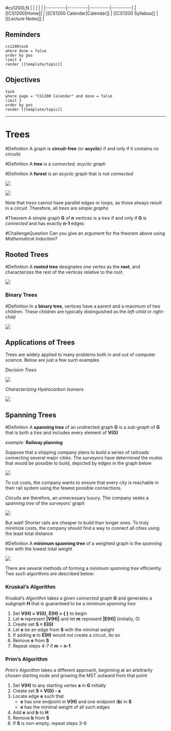 #cs1200LN
|  |  |  |  |
|----------|----------|----------|----------|
| [[CS1200|Home]] | [[CS1200 Calendar|Calendar]] | [[CS1200 Syllabus]] | [[Lecture Notes]] |


## Reminders

```query
cs1200task
where done = false
order by pos
limit 4
render [[template/topic]]
```

## Objectives

```query
task
where page = "CS1200 Calendar" and done = false
limit 3
order by pos
render [[template/topic]]
```
---

# Trees

#Definition A graph is **circuit-free** (or **acyclic**) if and only if it contains no _circuits_

#Definition A **tree** is a _connected, acyclic graph_

#Definition A **forest** is an _acyclic_ graph that is not _connected_

![](../img/example-trees.png)

![](../img/not-trees.png)

Note that _trees_ cannot have parallel edges or loops, as those always result in a _circuit_. Therefore, all _trees_ are _simple graphs_

#Theorem A simple graph **G** of **n** vertices is a _tree_ if and only if **G** is _connected_ and has exactly **n-1** edges

#ChallengeQuestion Can you give an argument for the theorem above using _Mathematical Induction_?

## Rooted Trees

#Definition A **rooted tree** designates one vertex as the **root**, and characterizes the rest of the vertices relative to the _root_.

![](../img/rooted-tree.png)

### Binary Trees

#Definition In a **binary tree**, vertices have a parent and a maximum of two children. These children are typically distinguished as the _left-child_ or _right-child_

![](../img/binary-rooted-tree.png)

## Applications of Trees

Trees are widely applied to many problems both in and out of computer science. Below are just a few such examples

_Decision Trees_

![](../img/decision-tree.png)

_Characterizing Hydrocarbon Isomers_

![](../img/hydrocarbon-isomers.png)

## Spanning Trees

#Definition A **spanning tree** of an undirected graph **G** is a _sub-graph_ of **G** that is both a _tree_ and includes every element of **V(G)**

_example:_ **Railway planning**

Suppose that a shipping company plans to build a series of railroads connecting several major cities. The surveyors have determined the routes that would be possible to build, depicted by edges in the graph below

![](../img/city-graph.png)

To cut costs, the company wants to ensure that every city is reachable in their rail system using the fewest possible connections.

_Circuits_ are therefore, an unnecessary luxury. The company seeks a _spanning tree_ of the surveyors’ graph 

![](../img/city-spanning-tree.png)

But wait! Shorter rails are cheaper to build than longer ones. To truly minimize costs, the company should find a way to connect all cities using the least total distance 

#Definition A **minimum spanning tree** of a weighted graph is the _spanning tree_ with the lowest total weight

![](../img/city-weighted-graph.png)

There are several methods of forming a _minimum spanning tree_ efficiently. Two such algorithms are described below:

### Kruskal’s Algorithm

_Kruskal’s Algorithm_ takes a given _connected_ graph **G** and generates a _subgraph_ **H** that is guaranteed to be a _minimum spanning tree_

1. Set **V(H) = V(G)**, **E(H) = { }** to begin
2. Let **n** represent **|V(H)|** and let **m** represent **|E(H)|** (initially, 0)
3. Create set **S = E(G)**
  4. Let **e** be an edge from **S** with the minimal weight
  5. If adding **e** to **E(H)** would _not_ create a circuit, do so
  6. Remove **e** from **S**
7. Repeat steps 4-7 if **m** < **n-1**

### Prim’s Algorithm

_Prim’s Algorithm_ takes a different approach, beginning at an arbitrarily chosen starting node and growing the MST outward from that point

1. Set **V(H)** to any starting vertex **a** in **G** initially
2. Create set **S = V(G) - a**
  3. Locate edge **e** such that
     * **e** has one endpoint in **V(H)** and one endpoint (**b**) in **S**
     * **e** has the minimal weight of all such edges
  4. Add **e** and **b** to **H**
  5. Remove **b** from **S**
6. If **S** is non-empty, repeat steps 3-6 